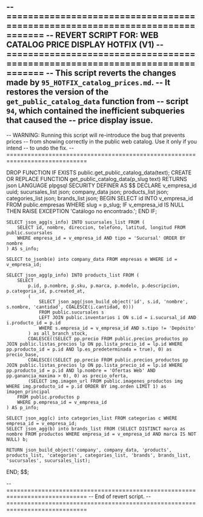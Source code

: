 -- =============================================================================
-- REVERT SCRIPT FOR: WEB CATALOG PRICE DISPLAY HOTFIX (V1)
-- =============================================================================
-- This script reverts the changes made by `95_HOTFIX_catalog_prices.md`.
-- It restores the version of the `get_public_catalog_data` function from
-- script `94`, which contained the inefficient subqueries that caused the
-- price display issue.
--
-- WARNING: Running this script will re-introduce the bug that prevents prices
-- from showing correctly in the public web catalog. Use it only if you intend
-- to undo the fix.
-- =============================================================================

DROP FUNCTION IF EXISTS public.get_public_catalog_data(text);
CREATE OR REPLACE FUNCTION get_public_catalog_data(p_slug text)
RETURNS json
LANGUAGE plpgsql
SECURITY DEFINER
AS $$
DECLARE
    v_empresa_id uuid; sucursales_list json; company_data json; products_list json; categories_list json; brands_list json;
BEGIN
    SELECT id INTO v_empresa_id FROM public.empresas WHERE slug = p_slug;
    IF v_empresa_id IS NULL THEN RAISE EXCEPTION 'Catálogo no encontrado.'; END IF;
    
    SELECT json_agg(s_info) INTO sucursales_list FROM (
        SELECT id, nombre, direccion, telefono, latitud, longitud FROM public.sucursales
        WHERE empresa_id = v_empresa_id AND tipo = 'Sucursal' ORDER BY nombre
    ) AS s_info;
    
    SELECT to_jsonb(e) into company_data FROM empresas e WHERE id = v_empresa_id;

    SELECT json_agg(p_info) INTO products_list FROM (
        SELECT
            p.id, p.nombre, p.sku, p.marca, p.modelo, p.descripcion, p.categoria_id, p.created_at,
            (
                SELECT json_agg(json_build_object('id', s.id, 'nombre', s.nombre, 'cantidad', COALESCE(i.cantidad, 0)))
                FROM public.sucursales s
                LEFT JOIN public.inventarios i ON s.id = i.sucursal_id AND i.producto_id = p.id
                WHERE s.empresa_id = v_empresa_id AND s.tipo != 'Depósito'
            ) as all_branch_stock,
            COALESCE((SELECT pp.precio FROM public.precios_productos pp JOIN public.listas_precios lp ON pp.lista_precio_id = lp.id WHERE pp.producto_id = p.id AND lp.es_predeterminada = true), 0) as precio_base,
            COALESCE((SELECT pp.precio FROM public.precios_productos pp JOIN public.listas_precios lp ON pp.lista_precio_id = lp.id WHERE pp.producto_id = p.id AND lp.nombre = 'Ofertas Web' AND pp.ganancia_maxima > 0), 0) as precio_oferta,
            (SELECT img.imagen_url FROM public.imagenes_productos img WHERE img.producto_id = p.id ORDER BY img.orden LIMIT 1) as imagen_principal
        FROM public.productos p
        WHERE p.empresa_id = v_empresa_id
    ) AS p_info;

    SELECT json_agg(c) into categories_list FROM categorias c WHERE empresa_id = v_empresa_id;
    SELECT json_agg(b) into brands_list FROM (SELECT DISTINCT marca as nombre FROM productos WHERE empresa_id = v_empresa_id AND marca IS NOT NULL) b;

    RETURN json_build_object('company', company_data, 'products', products_list, 'categories', categories_list, 'brands', brands_list, 'sucursales', sucursales_list);
END;
$$;


-- =============================================================================
-- End of revert script.
-- =============================================================================